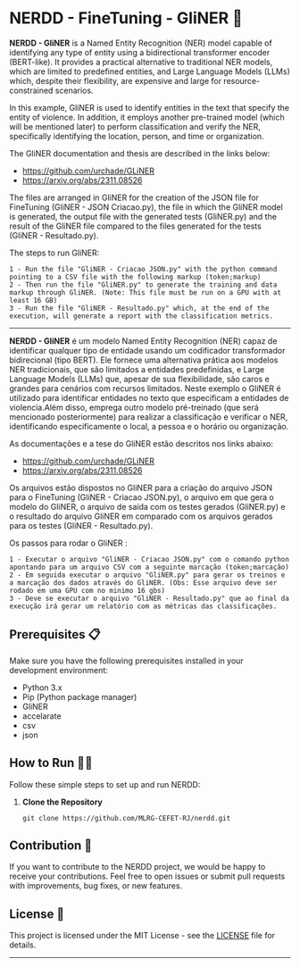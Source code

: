 # NERDD  - FineTuning - GliNER 🚫

**NERDD - GliNER** is a Named Entity Recognition (NER) model capable of identifying any type of entity using a bidirectional transformer encoder (BERT-like). It provides a practical alternative to traditional NER models, which are limited to predefined entities, and Large Language Models (LLMs) which, despite their flexibility, are expensive and large for resource-constrained scenarios.

In this example, GliNER is used to identify entities in the text that specify the entity of violence. In addition, it employs another pre-trained model (which will be mentioned later) to perform classification and verify the NER, specifically identifying the location, person, and time or organization.

The GliNER documentation and thesis are described in the links below:

- https://github.com/urchade/GLiNER
- https://arxiv.org/abs/2311.08526

The files are arranged in GliNER for the creation of the JSON file for FineTuning (GliNER - JSON Criacao.py), the file in which the GliNER model is generated, the output file with the generated tests (GliNER.py) and the result of the GliNER file compared to the files generated for the tests (GliNER - Resultado.py).

The steps to run GliNER:

    1 - Run the file "GliNER - Criacao JSON.py" with the python command pointing to a CSV file with the following markup (token;markup)
    2 - Then run the file "GliNER.py" to generate the training and data markup through GliNER. (Note: This file must be run on a GPU with at least 16 GB)
    3 - Run the file "GliNER - Resultado.py" which, at the end of the execution, will generate a report with the classification metrics.

----------------------------------------------------------------------------------------
**NERDD - GliNER** é um modelo Named Entity Recognition (NER) capaz de identificar qualquer tipo de entidade usando um codificador transformador bidirecional (tipo BERT). Ele fornece uma alternativa prática aos modelos NER tradicionais, que são limitados a entidades predefinidas, e Large Language Models (LLMs) que, apesar de sua flexibilidade, são caros e grandes para cenários com recursos limitados.
Neste exemplo o GliNER é utilizado para identificar entidades no texto que especificam a entidades de violencia.Além disso, emprega outro modelo pré-treinado (que será mencionado posteriormente) para realizar a classificação e verificar o NER, identificando especificamente o local, a pessoa e o horário ou organização.

As documentações e a tese do GliNER estão descritos nos links abaixo:

- https://github.com/urchade/GLiNER
- https://arxiv.org/abs/2311.08526


Os arquivos estão dispostos no GliNER para a criação do arquivo JSON para o FineTuning (GliNER - Criacao JSON.py), o arquivo em que gera o modelo do GliNER, o arquivo de saída com os testes gerados (GliNER.py) e o resultado do arquivo GliNER em comparado com os arquivos gerados para os testes (GliNER - Resultado.py).

Os passos para rodar o GliNER :

    1 - Executar o arquivo "GliNER - Criacao JSON.py" com o comando python apontando para um arquivo CSV com a seguinte marcação (token;marcação)
    2 - Em seguida executar o arquivo "GliNER.py" para gerar os treinos e a marcação dos dados através do GliNER. (Obs: Esse arquivo deve ser rodado em uma GPU com no minimo 16 gbs)
    3 - Deve se executar o arquivo "GliNER - Resultado.py" que ao final da execução irá gerar um relatório com as métricas das classificações. 

## Prerequisites 📋

Make sure you have the following prerequisites installed in your development environment:

- Python 3.x
- Pip (Python package manager)
- GliNER
- accelarate
- csv
- json

## How to Run 🏃‍♀️

Follow these simple steps to set up and run NERDD:

1. **Clone the Repository**

   ```shell
   git clone https://github.com/MLRG-CEFET-RJ/nerdd.git
   ```

## Contribution 🤝

If you want to contribute to the NERDD project, we would be happy to receive your contributions. Feel free to open issues or submit pull requests with improvements, bug fixes, or new features.

## License 📄

This project is licensed under the MIT License - see the [LICENSE](LICENSE) file for details.

---
